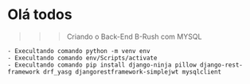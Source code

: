# Olá todos

>>> Criando o Back-End B-Rush com MYSQL

    - Execultando comando python -m venv env
    - Execultando comando env/Scripts/activate
    - Execultando comando pip install django-ninja pillow django-rest-framework drf_yasg djangorestframework-simplejwt mysqlclient
 